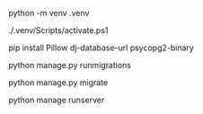 

python -m venv .venv

./.venv/Scripts/activate.ps1

pip install Pillow dj-database-url psycopg2-binary


python manage.py runmigrations

python manage.py migrate

python manage runserver